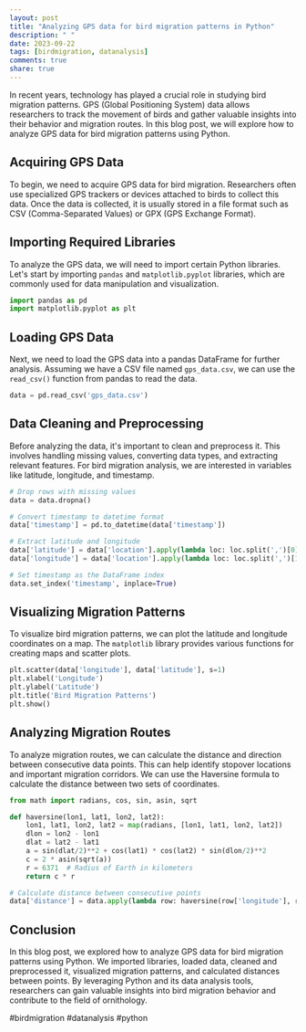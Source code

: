 ```yaml
---
layout: post
title: "Analyzing GPS data for bird migration patterns in Python"
description: " "
date: 2023-09-22
tags: [birdmigration, datanalysis]
comments: true
share: true
---
```


In recent years, technology has played a crucial role in studying bird migration patterns. GPS (Global Positioning System) data allows researchers to track the movement of birds and gather valuable insights into their behavior and migration routes. In this blog post, we will explore how to analyze GPS data for bird migration patterns using Python.

## Acquiring GPS Data

To begin, we need to acquire GPS data for bird migration. Researchers often use specialized GPS trackers or devices attached to birds to collect this data. Once the data is collected, it is usually stored in a file format such as CSV (Comma-Separated Values) or GPX (GPS Exchange Format).

## Importing Required Libraries

To analyze the GPS data, we will need to import certain Python libraries. Let's start by importing `pandas` and `matplotlib.pyplot` libraries, which are commonly used for data manipulation and visualization.

```python
import pandas as pd
import matplotlib.pyplot as plt
```

## Loading GPS Data

Next, we need to load the GPS data into a pandas DataFrame for further analysis. Assuming we have a CSV file named `gps_data.csv`, we can use the `read_csv()` function from pandas to read the data.

```python
data = pd.read_csv('gps_data.csv')
```

## Data Cleaning and Preprocessing

Before analyzing the data, it's important to clean and preprocess it. This involves handling missing values, converting data types, and extracting relevant features. For bird migration analysis, we are interested in variables like latitude, longitude, and timestamp.

```python
# Drop rows with missing values
data = data.dropna()

# Convert timestamp to datetime format
data['timestamp'] = pd.to_datetime(data['timestamp'])

# Extract latitude and longitude
data['latitude'] = data['location'].apply(lambda loc: loc.split(',')[0])
data['longitude'] = data['location'].apply(lambda loc: loc.split(',')[1])

# Set timestamp as the DataFrame index
data.set_index('timestamp', inplace=True)
```

## Visualizing Migration Patterns

To visualize bird migration patterns, we can plot the latitude and longitude coordinates on a map. The `matplotlib` library provides various functions for creating maps and scatter plots.

```python
plt.scatter(data['longitude'], data['latitude'], s=1)
plt.xlabel('Longitude')
plt.ylabel('Latitude')
plt.title('Bird Migration Patterns')
plt.show()
```

## Analyzing Migration Routes

To analyze migration routes, we can calculate the distance and direction between consecutive data points. This can help identify stopover locations and important migration corridors. We can use the Haversine formula to calculate the distance between two sets of coordinates.

```python
from math import radians, cos, sin, asin, sqrt

def haversine(lon1, lat1, lon2, lat2):
    lon1, lat1, lon2, lat2 = map(radians, [lon1, lat1, lon2, lat2])
    dlon = lon2 - lon1
    dlat = lat2 - lat1
    a = sin(dlat/2)**2 + cos(lat1) * cos(lat2) * sin(dlon/2)**2
    c = 2 * asin(sqrt(a))
    r = 6371  # Radius of Earth in kilometers
    return c * r

# Calculate distance between consecutive points
data['distance'] = data.apply(lambda row: haversine(row['longitude'], row['latitude'], row['longitude'].shift(), row['latitude'].shift()), axis=1)
```

## Conclusion

In this blog post, we explored how to analyze GPS data for bird migration patterns using Python. We imported libraries, loaded data, cleaned and preprocessed it, visualized migration patterns, and calculated distances between points. By leveraging Python and its data analysis tools, researchers can gain valuable insights into bird migration behavior and contribute to the field of ornithology.

#birdmigration #datanalysis #python